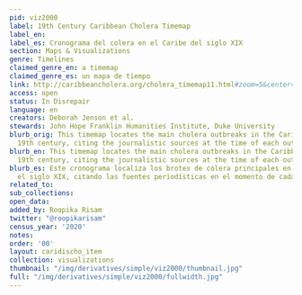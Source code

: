 ```yaml
---
pid: viz2000
label: 19th Century Caribbean Cholera Timemap
label_en:
label_es: Cronograma del colera en el Caribe del siglo XIX
section: Maps & Visualizations
genre: Timelines
claimed_genre_en: a timemap
claimed_genre_es: un mapa de tiempo
link: http://caribbeancholera.org/cholera_timemap11.html#zoom=5&center=20.13847031245115,-74.3994140625&date=1853-05-01
access: open
status: In Disrepair
language: en
creators: Deborah Jenson et al.
stewards: John Hope Franklin Humanities Institute, Duke University
blurb_orig: This timemap locates the main cholera outbreaks in the Caribbean in the
  19th century, citing the journalistic sources at the time of each outbreak.
blurb_en: This timemap locates the main cholera outbreaks in the Caribbean in the
  19th century, citing the journalistic sources at the time of each outbreak.
blurb_es: Este cronograma localiza los brotes de cólera principales en el Caribe en
  el siglo XIX, citando las fuentes periodísticas en el momento de cada brote.
related_to:
sub_collections:
open_data:
added_by: Roopika Risam
twitter: "@roopikarisam"
census_year: '2020'
notes:
order: '00'
layout: caridischo_item
collection: visualizations
thumbnail: "/img/derivatives/simple/viz2000/thumbnail.jpg"
full: "/img/derivatives/simple/viz2000/fullwidth.jpg"
---
```

